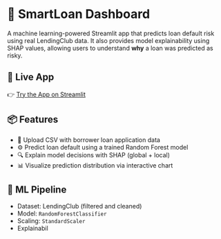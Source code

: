 # 🧠 SmartLoan Dashboard

A machine learning-powered Streamlit app that predicts loan default risk using real LendingClub data. It also provides model explainability using SHAP values, allowing users to understand **why** a loan was predicted as risky.

## 🚀 Live App

👉 [Try the App on Streamlit](https://smartloan-dashboard-5hkswlctzwkkega39cwqx9.streamlit.app/)

## 📦 Features

- 📁 Upload CSV with borrower loan application data
- ⚙️ Predict loan default using a trained Random Forest model
- 🔍 Explain model decisions with SHAP (global + local)
- 📊 Visualize prediction distribution via interactive chart

## 🧠 ML Pipeline

- Dataset: LendingClub (filtered and cleaned)
- Model: `RandomForestClassifier`
- Scaling: `StandardScaler`
- Explainabil
